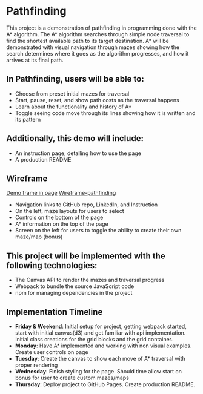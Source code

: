 # Pathfinding

This project is a demonstration of pathfinding in programming done with the A* algorithm. The A* algorithm searches through simple node traversal to find the shortest available path to its target destination. A* will be demonstrated with visual navigation through mazes showing how the search determines where it goes as the algorithm progresses, and how it arrives at its final path.

## In Pathfinding, users will be able to:

- Choose from preset initial mazes for traversal
- Start, pause, reset, and show path costs as the traversal happens
- Learn about the functionality and history of A*
- Toggle seeing code move through its lines showing how it is written and its pattern

## Additionally, this demo will include:

- An instruction page, detailing how to use the page
- A production README

## Wireframe
[Demo frame in page](https://wireframe.cc/d7PugG)
[Wireframe-pathfinding](https://user-images.githubusercontent.com/51394568/139459766-4ae29932-5097-42de-a51b-6c32e8ff0a1b.png)


- Navigation links to GitHub repo, LinkedIn, and Instruction
- On the left, maze layouts for users to select
- Controls on the bottom of the page
- A* information on the top of the page
- Screen on the left for users to toggle the ability to create their own maze/map (bonus)

## This project will be implemented with the following technologies:

- The Canvas API to render the mazes and traversal progress
- Webpack to bundle the source JavaScript code
- npm for managing dependencies in the project

## Implementation Timeline

- **Friday & Weekend**: Initial setup for project, getting webpack started, start with initial canvas(d3) and get familiar with api implementation. Initial class creations for the grid blocks and the grid container. 
- **Monday**: Have A* implemented and working with non visual examples. Create user controls on page
- **Tuesday**: Create the canvas to show each move of A* traversal with proper rendering
- **Wednesday**: Finish styling for the page. Should time allow start on bonus for user to create custom mazes/maps
- **Thursday**: Deploy project to GitHub Pages. Create production README.


